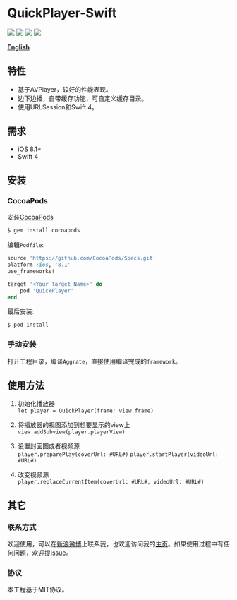 # QuickPlayer-Swift

<a href="https://travis-ci.org/Shvier/QuickPlayer-Swift"><img src="https://travis-ci.org/Shvier/QuickPlayer-Swift.svg?branch=master"></a>
<a href="#"><img src="https://img.shields.io/cocoapods/v/QuickPlayer.svg"></a>
<a href="https://raw.githubusercontent.com/Shvier/QuickPlayer-Swift/master/LICENSE"><img src="https://img.shields.io/cocoapods/l/QuickPlayer.svg"></a>
<a href="#"><img src="https://img.shields.io/cocoapods/p/QuickPlayer.svg"></a>

[**English**](https://github.com/Shvier/QuickPlayer-Swift/blob/master/README.md)

## 特性

- 基于AVPlayer，较好的性能表现。
- 边下边播，自带缓存功能，可自定义缓存目录。
- 使用URLSession和Swift 4。

## 需求

- iOS 8.1+
- Swift 4

## 安装

### CocoaPods

安装[CocoaPods](http://cocoapods.org)

```bash
$ gem install cocoapods
```

编辑`Podfile`:

```ruby
source 'https://github.com/CocoaPods/Specs.git'
platform :ios, '8.1'
use_frameworks!

target '<Your Target Name>' do
    pod 'QuickPlayer'
end
```

最后安装:

```bash
$ pod install
```

### 手动安装

打开工程目录，编译`Aggrate`，直接使用编译完成的`framework`。

## 使用方法

1. 初始化播放器  
`let player = QuickPlayer(frame: view.frame)`

2. 将播放器的视图添加到想要显示的view上  
`view.addSubview(player.playerView)`

3. 设置封面图或者视频源  
`player.preparePlay(coverUrl: #URL#)`
`player.startPlayer(videoUrl: #URL#)`

4. 改变视频源        
`player.replaceCurrentItem(coverUrl: #URL#, videoUrl: #URL#)`

## 其它

### 联系方式

欢迎使用，可以在[新浪微博](http://weibo.com/Shvier)上联系我，也欢迎访问我的[主页](https://www.shvier.com)。如果使用过程中有任何问题，欢迎提[issue](https://github.com/Shvier/QuickPlayer-Swift/issues/new)。

### 协议

本工程基于MIT协议。
